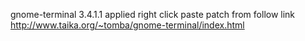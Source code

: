 gnome-terminal 3.4.1.1 applied right click paste patch from follow link
http://www.taika.org/~tomba/gnome-terminal/index.html

